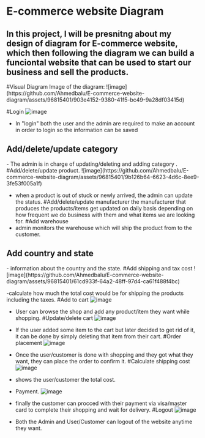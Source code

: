 <h1>E-commerce website Diagram</h1>
<h2>In this project, I will be presnitng about my design of diagram for E-commerce website, which then following the diagram we can build a funciontal website that can be used to start our business and sell the products. </h2>
#Visual Diagram
Image of the diagram:
![image](https://github.com/Ahmedbalu/E-commerce-website-diagram/assets/96815401/903e4152-9380-41f5-bc49-9a28df03415d)

#Login
![image](https://github.com/Ahmedbalu/E-commerce-website-diagram/assets/96815401/32ee3828-6226-4e35-812f-204af2ce3aaf)

- In "login" both the user and the admin are required to make an account in order to login so the information can be saved
<h2>Add/delete/update category</h2>
- The admin is in charge of updating/deleting and adding category .
#Add/delete/update product.
![image](https://github.com/Ahmedbalu/E-commerce-website-diagram/assets/96815401/9b126b64-6623-4d6c-8ee9-3fe53f005a1f)

- when a product is out of stuck or newly arrived, the admin can update the status.
#Add/delete/update manufacturer
the manufacturer that produces the products/items get updated on daily basis depending on how frequent we do business with them and what items we are looking for.
#Add warehouse
- admin monitors the warehouse which will ship the product from to the customer.
<h2>Add country and state</h2>
- information about the country and the state.
#Add shipping and tax cost
![image](https://github.com/Ahmedbalu/E-commerce-website-diagram/assets/96815401/61cd933f-64a2-48ff-97d4-ca61f488f4bc)

-calculate how much the total cost would be for shipping the products including the taxes.
#Add to cart
![image](https://github.com/Ahmedbalu/E-commerce-website-diagram/assets/96815401/04cd5728-6fcc-419c-ae1e-ee0fdd95c219)

- User can browse the shop and add any product/item they want while shopping.
#Update/delete cart
![image](https://github.com/Ahmedbalu/E-commerce-website-diagram/assets/96815401/c2f4681c-b095-4cf9-a5a1-3d64be186081)

- If the user added some item to the cart but later decided to get rid of it, it can be done by simply deleting that item from their cart.
#Order placement
![image](https://github.com/Ahmedbalu/E-commerce-website-diagram/assets/96815401/b7f2e282-89a1-4e0c-813a-01bd099f0eae)

- Once the user/customer is done with shopping and they got what they want, they can place the order to confirm it.
#Calculate shipping cost
![image](https://github.com/Ahmedbalu/E-commerce-website-diagram/assets/96815401/7e70edab-17ae-4058-a243-1d49e4baacbd)

- shows the user/customer the total cost.
- Payment.
![image](https://github.com/Ahmedbalu/E-commerce-website-diagram/assets/96815401/c8eea1a8-9e91-4d74-a8b2-b4499dfe0ea8)

- finally the customer can procced with their payment via visa/master card to complete their shopping and wait for delivery.
#Logout
![image](https://github.com/Ahmedbalu/E-commerce-website-diagram/assets/96815401/ed62219e-d0fc-471f-9a9f-e20283d36895)

- Both the Admin and User/Customer can logout of the website anytime they want.

